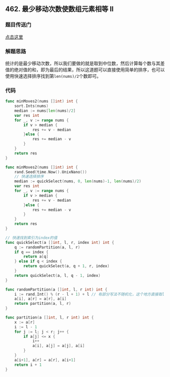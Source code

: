 ## 462. 最少移动次数使数组元素相等 II

### 题目传送门

[点击这里](https://leetcode.cn/problems/minimum-moves-to-equal-array-elements-ii/)

### 解题思路

统计的是最少移动次数，所以我们要做的就是取到中位数，然后计算每个数与其差值的绝对值的和，即为最后的结果，所以这道题可以直接使用简单的排序，也可以使用快速选择排序找到第`len(nums)/2`个数即可。

### 代码

```go
func minMoves2(nums []int) int {
    sort.Ints(nums)
    median := nums[len(nums)/2]
    var res int 
    for _, v := range nums {
        if v > median {
            res += v - median
        }else {
            res += median - v
        }
    }
    return res
}
```

```go
func minMoves2(nums []int) int {
    rand.Seed(time.Now().UnixNano())
	// 快速选择排序
    median := quickSelect(nums, 0, len(nums)-1, len(nums)/2)
    var res int
    for _, v := range nums {
        if v > median {
            res += v - median
        }else {
            res += median - v
        }
    }
    return res
}

// 快速找到索引为index的值
func quickSelect(a []int, l, r, index int) int {
    q := randomPartition(a, l, r)
    if q == index {
        return a[q]
    } else if q < index {
        return quickSelect(a, q + 1, r, index)
    }
    return quickSelect(a, l, q - 1, index)
}

func randomPartition(a []int, l, r int) int {
    i := rand.Int() % (r - l + 1) + l // 有部分写法不随机化，这个地方直接取l
    a[i], a[r] = a[r], a[i]
    return partition(a, l, r)
}

func partition(a []int, l, r int) int {
    x := a[r]
    i := l - 1
    for j := l; j < r; j++ {
        if a[j] <= x {
            i++
            a[i], a[j] = a[j], a[i]
        }
    }
    a[i+1], a[r] = a[r], a[i+1]
    return i + 1
}
```